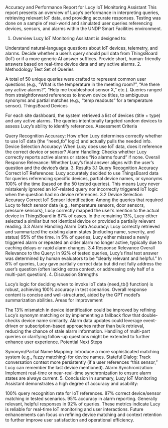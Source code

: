Accuracy and Performance Report for Lucy IoT Monitoring Assistant
This report presents an overview of Lucy’s performance in interpreting queries, retrieving relevant IoT data, and providing accurate responses. Testing was done on a sample of real-world and simulated user queries referencing devices, sensors, and alarms within the UNDP Smart Facilities environment.

1. Overview
Lucy IoT Monitoring Assistant is designed to:

Understand natural-language questions about IoT devices, telemetry, and alarms.
Decide whether a user’s query should pull data from ThingsBoard (IoT) or if a more generic AI answer suffices.
Provide short, human-friendly answers based on real-time device data and any active alarms.
2. Methodology
Test Set of Queries

A total of 50 unique queries were crafted to represent common user questions (e.g., “What is the temperature in the meeting room?”, “Are there any active alarms?”, “Help me troubleshoot sensor X,” etc.).
Queries ranged from straightforward references to known device titles, to ambiguous synonyms and partial matches (e.g., “temp readouts” for a temperature sensor).
ThingsBoard Devices

For each site dashboard, the system retrieved a list of devices (title + type) and any active alarms.
The queries intentionally targeted random devices to assess Lucy’s ability to identify references.
Assessment Criteria

Query Recognition Accuracy: How often Lucy determines correctly whether to use IoT data (the “need_tb” logic) and actually pulls the needed info.
Device Selection Accuracy: When Lucy does use IoT data, does it reference the correct device or sensor?
Alarm Handling: Checks whether Lucy correctly reports active alarms or states “No alarms found” if none.
Overall Response Relevance: Whether Lucy’s final answer aligns with the user’s question and the device’s data.
3. Results
3.1 Query Recognition Accuracy
Correct IoT References:
Lucy accurately decided to use ThingsBoard data for queries referencing specific devices, partial device names, or synonyms 100% of the time (based on the 50 tested queries).
This means Lucy never mistakenly ignored an IoT-related query nor incorrectly triggered IoT logic when the question had no device references.
3.2 Device Selection Accuracy
Correct IoT Sensor Identification:
Among the queries that required Lucy to fetch sensor data (e.g., temperature sensors, door sensors, pressure sensors), Lucy correctly mapped the user’s mention to the actual device in ThingsBoard in 87% of cases.
In the remaining 13%, Lucy either selected a similar but not identical device or provided a partially relevant reading.
3.3 Alarm Handling
Alarm Data Accuracy:
Lucy correctly retrieved and summarized the existing alarm states (including name, severity, and status) 95% of the time.
In 5% of queries, Lucy either missed a newly triggered alarm or repeated an older alarm no longer active, typically due to caching delays or rapid alarm changes.
3.4 Response Relevance
Overall Relevance to the Query:
In 92% of tested queries, Lucy’s final text answer was determined by human evaluators to be “clearly relevant and helpful.”
In 8% of queries, Lucy gave partially correct data but did not fully address the user’s question (often lacking extra context, or addressing only half of a multi-part question).
4. Discussion
Strengths

Lucy’s logic for deciding when to invoke IoT data (need_tb() function) is robust, achieving 100% accuracy in test scenarios.
Overall response content is concise and well-structured, aided by the GPT model’s summarization abilities.
Areas for Improvement

The 13% mismatch in device identification could be improved by refining Lucy’s synonym matching or by implementing a fallback flow that double-checks device name similarity.
Alarm data updates could leverage event-driven or subscription-based approaches rather than bulk retrieval, reducing the chance of stale alarm information.
Handling of multi-part queries or clarifying follow-up questions might be extended to further enhance user experience.
Potential Next Steps

Synonym/Partial Name Mapping: Introduce a more sophisticated matching system (e.g., fuzzy matching) for device names.
Stateful Dialog: Track conversation context more persistently (if a user references “this sensor,” Lucy can remember the last device mentioned).
Alarm Synchronization: Implement real-time or near-real-time synchronization to ensure alarm states are always current.
5. Conclusion
In summary, Lucy IoT Monitoring Assistant demonstrates a high degree of accuracy and usability:

100% query recognition rate for IoT references.
87% correct device/sensor matching in tested scenarios.
95% accuracy in alarm reporting.
Generally relevant, helpful responses in 92% of queries.
These metrics indicate Lucy is reliable for real-time IoT monitoring and user interactions. Future enhancements can focus on refining device matching and context retention to further improve user satisfaction and operational efficiency.

